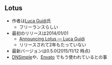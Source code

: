 
## Lotus

* 作者は[Luca Guidi](http://lucaguidi.com/)氏
  * フリーランスらしい
* 最初のリリースは2014/01/01
  * [Announcing Lotus — Luca Guidi](http://lucaguidi.com/2014/01/01/announcing-lotus.html)
  * リリースされて2年もたっていない
* 最新バージョンは0.5.0(2015/11/12 時点)
* [DNSimple](https://dnsimple.com/)や、[Envato](http://www.envato.com/) でもう使われているとの事
